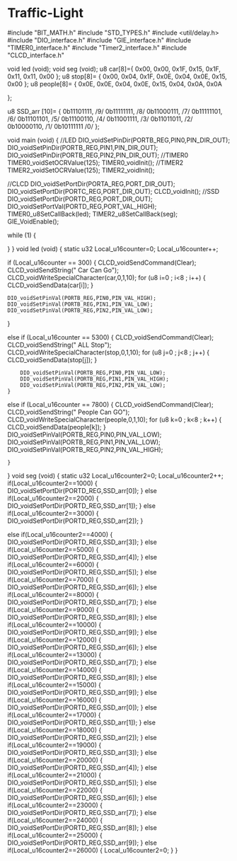 # Traffic-Light
#include "BIT_MATH.h" #include "STD_TYPES.h" #include <util/delay.h> #include "DIO_interface.h" #include "GIE_interface.h" #include "TIMER0_interface.h" #include "Timer2_interface.h" #include "CLCD_interface.h"

void led (void); void seg (void); u8 car[8]={ 0x00, 0x00, 0x1F, 0x15, 0x1F, 0x11, 0x11, 0x00 }; u8 stop[8]= { 0x00, 0x04, 0x1F, 0x0E, 0x04, 0x0E, 0x15, 0x00 }; u8 people[8]= { 0x0E, 0x0E, 0x04, 0x0E, 0x15, 0x04, 0x0A, 0x0A

};

u8 SSD_arr [10]= { 0b11101111, /9/ 0b11111111, /8/ 0b11000111, /7/ 0b11111101, /6/ 0b11101101, /5/ 0b11100110, /4/ 0b11001111, /3/ 0b11011011, /2/ 0b10000110, /1/ 0b10111111 /0/ };

void main (void) { //LED DIO_voidSetPinDir(PORTB_REG,PIN0,PIN_DIR_OUT); DIO_voidSetPinDir(PORTB_REG,PIN1,PIN_DIR_OUT); DIO_voidSetPinDir(PORTB_REG,PIN2,PIN_DIR_OUT); //TIMER0 TIMER0_voidSetOCRValue(125); TIMER0_voidInit(); //TIMER2 TIMER2_voidSetOCRValue(125); TIMER2_voidInit();

//CLCD
DIO_voidSetPortDir(PORTA_REG,PORT_DIR_OUT);
DIO_voidSetPortDir(PORTC_REG,PORT_DIR_OUT);
CLCD_voidInit();
//SSD
    DIO_voidSetPortDir(PORTD_REG,PORT_DIR_OUT);
    DIO_voidSetPortVal(PORTD_REG,PORT_VAL_HIGH);
TIMER0_u8SetCallBack(led);
TIMER2_u8SetCallBack(seg);
GIE_VoidEnable();

while (1)
{

}
} void led (void) { static u32 Local_u16counter=0; Local_u16counter++;

if (Local_u16counter == 300)
{
	CLCD_voidSendCommand(Clear);
	CLCD_voidSendString(" Car Can Go");
	CLCD_voidWriteSpecialCharacter(car,0,1,10);
	for (u8 i=0 ; i<8 ; i++)
	{
		CLCD_voidSendData(car[i]);
	}

	DIO_voidSetPinVal(PORTB_REG,PIN0,PIN_VAL_HIGH);
	DIO_voidSetPinVal(PORTB_REG,PIN1,PIN_VAL_LOW);
	DIO_voidSetPinVal(PORTB_REG,PIN2,PIN_VAL_LOW);
}

else if (Local_u16counter == 5300)
	{
		CLCD_voidSendCommand(Clear);
		CLCD_voidSendString("    ALL Stop");
		CLCD_voidWriteSpecialCharacter(stop,0,1,10);
		for (u8 j=0 ; j<8 ; j++)
		{
			CLCD_voidSendData(stop[j]);
		}

		DIO_voidSetPinVal(PORTB_REG,PIN0,PIN_VAL_LOW);
		DIO_voidSetPinVal(PORTB_REG,PIN1,PIN_VAL_HIGH);
		DIO_voidSetPinVal(PORTB_REG,PIN2,PIN_VAL_LOW);
	}
else if (Local_u16counter == 7800)
	{
		CLCD_voidSendCommand(Clear);
		CLCD_voidSendString(" People Can GO");
		CLCD_voidWriteSpecialCharacter(people,0,1,10);
		for (u8 k=0 ; k<8 ; k++)
		{
			CLCD_voidSendData(people[k]);
		}
		DIO_voidSetPinVal(PORTB_REG,PIN0,PIN_VAL_LOW);
		DIO_voidSetPinVal(PORTB_REG,PIN1,PIN_VAL_LOW);
		DIO_voidSetPinVal(PORTB_REG,PIN2,PIN_VAL_HIGH);

	}
} void seg (void) { static u32 Local_u16counter2=0; Local_u16counter2++; if(Local_u16counter2==1000) { DIO_voidSetPortDir(PORTD_REG,SSD_arr[0]); } else if(Local_u16counter2==2000) { DIO_voidSetPortDir(PORTD_REG,SSD_arr[1]); } else if(Local_u16counter2==3000) { DIO_voidSetPortDir(PORTD_REG,SSD_arr[2]); }

else if(Local_u16counter2==4000)
		{
			DIO_voidSetPortDir(PORTD_REG,SSD_arr[3]);
		}
else if(Local_u16counter2==5000)
		{
			DIO_voidSetPortDir(PORTD_REG,SSD_arr[4]);
		}
else if(Local_u16counter2==6000)
		{
			DIO_voidSetPortDir(PORTD_REG,SSD_arr[5]);
		}
else if(Local_u16counter2==7000)
		{
			DIO_voidSetPortDir(PORTD_REG,SSD_arr[6]);
		}
else if(Local_u16counter2==8000)
		{
			DIO_voidSetPortDir(PORTD_REG,SSD_arr[7]);
		}
else if(Local_u16counter2==9000)
		{
			DIO_voidSetPortDir(PORTD_REG,SSD_arr[8]);
		}
else if(Local_u16counter2==10000)
		{
			DIO_voidSetPortDir(PORTD_REG,SSD_arr[9]);
		}
else if(Local_u16counter2==12000)
		{
			DIO_voidSetPortDir(PORTD_REG,SSD_arr[6]);
		}
else if(Local_u16counter2==13000)
		{
			DIO_voidSetPortDir(PORTD_REG,SSD_arr[7]);
		}
else if(Local_u16counter2==14000)
		{
			DIO_voidSetPortDir(PORTD_REG,SSD_arr[8]);
		}
else if(Local_u16counter2==15000)
		{
			DIO_voidSetPortDir(PORTD_REG,SSD_arr[9]);
		}
else if(Local_u16counter2==16000)
		{
			DIO_voidSetPortDir(PORTD_REG,SSD_arr[0]);
		}
else if(Local_u16counter2==17000)
		{
			DIO_voidSetPortDir(PORTD_REG,SSD_arr[1]);
		}
else if(Local_u16counter2==18000)
		{
			DIO_voidSetPortDir(PORTD_REG,SSD_arr[2]);
		}
else if(Local_u16counter2==19000)
		{
			DIO_voidSetPortDir(PORTD_REG,SSD_arr[3]);
		}
else if(Local_u16counter2==20000)
		{
			DIO_voidSetPortDir(PORTD_REG,SSD_arr[4]);
		}
else if(Local_u16counter2==21000)
		{
			DIO_voidSetPortDir(PORTD_REG,SSD_arr[5]);
		}
else if(Local_u16counter2==22000)
		{
			DIO_voidSetPortDir(PORTD_REG,SSD_arr[6]);
		}
else if(Local_u16counter2==23000)
		{
			DIO_voidSetPortDir(PORTD_REG,SSD_arr[7]);
		}
else if(Local_u16counter2==24000)
		{
			DIO_voidSetPortDir(PORTD_REG,SSD_arr[8]);
		}
else if(Local_u16counter2==25000)
		{
			DIO_voidSetPortDir(PORTD_REG,SSD_arr[9]);
		}
else if(Local_u16counter2==26000)
		{
	Local_u16counter2=0;
		}
}
